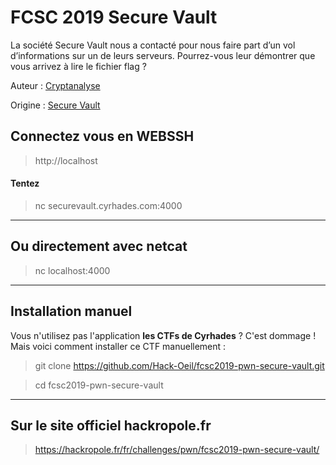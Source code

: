 # FCSC 2019 Secure Vault

La société Secure Vault nous a contacté pour nous faire part d’un vol d’informations sur un de leurs serveurs. Pourrez-vous leur démontrer que vous arrivez à lire le fichier flag ?


Auteur : [Cryptanalyse](https://twitter.com/Cryptanalyse)

Origine : [Secure Vault](https://hackropole.fr/fr/challenges/pwn/fcsc2019-pwn-secure-vault/)


## Connectez vous en WEBSSH
> http://localhost

#### Tentez 
> nc securevault.cyrhades.com:4000



-----------

## Ou directement avec netcat
> nc localhost:4000

-----------

## Installation manuel
Vous n'utilisez pas l'application **les CTFs de Cyrhades** ? C'est dommage !
Mais voici comment installer ce CTF manuellement :

> git clone https://github.com/Hack-Oeil/fcsc2019-pwn-secure-vault.git

> cd fcsc2019-pwn-secure-vault


-----------

## Sur le site officiel hackropole.fr
> https://hackropole.fr/fr/challenges/pwn/fcsc2019-pwn-secure-vault/